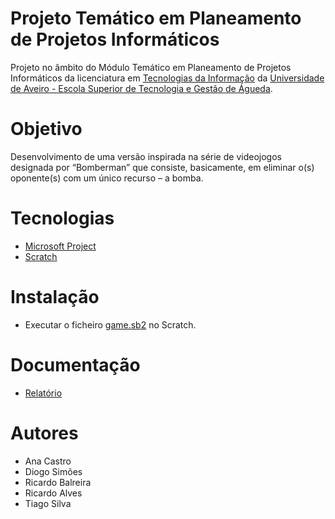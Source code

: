 # Projeto Temático em Planeamento de Projetos Informáticos
Projeto no âmbito do Módulo Temático em Planeamento de Projetos Informáticos da licenciatura em [Tecnologias da Informação](https://www.ua.pt/pt/curso/63) da [Universidade de Aveiro - Escola Superior de Tecnologia e Gestão de Águeda](https://www.ua.pt/pt/estga).

# Objetivo
Desenvolvimento de uma versão inspirada na série de videojogos designada por “Bomberman” que consiste, basicamente, em eliminar o(s) oponente(s) com um único recurso – a bomba.

# Tecnologias
- [Microsoft Project](https://www.microsoft.com/pt-pt/microsoft-365/project/project-management-software?market=pt)
- [Scratch](https://scratch.mit.edu/)

# Instalação
- Executar o ficheiro [game.sb2](game.sb2) no Scratch.

# Documentação
- [Relatório](relatorio.pdf)

# Autores
- Ana Castro
- Diogo Simões
- Ricardo Balreira
- Ricardo Alves
- Tiago Silva
